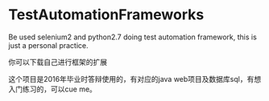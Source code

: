 # TestAutomationFrameworks
Be used selenium2 and python2.7 doing test automation framework, this is just a personal practice.

你可以下载自己进行框架的扩展

这个项目是2016年毕业时答辩使用的，有对应的java web项目及数据库sql，有想入门练习的，可以cue me。
